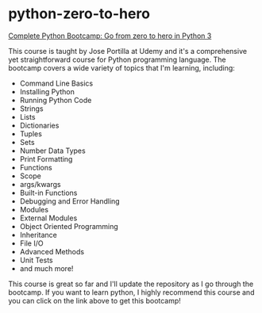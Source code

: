 # python-zero-to-hero
[Complete Python Bootcamp: Go from zero to hero in Python 3](https://www.udemy.com/complete-python-bootcamp/)

This course is taught by Jose Portilla at Udemy and it's a comprehensive yet straightforward course for Python programming language. The bootcamp covers a wide variety of topics that I'm learning, including:
- Command Line Basics
- Installing Python
- Running Python Code
- Strings
- Lists 
- Dictionaries
- Tuples
- Sets
- Number Data Types
- Print Formatting
- Functions
- Scope
- args/kwargs
- Built-in Functions
- Debugging and Error Handling
- Modules
- External Modules
- Object Oriented Programming
- Inheritance
- File I/O
- Advanced Methods
- Unit Tests
- and much more!

This course is great so far and I'll update the repository as I go through the bootcamp. If you want to learn python, I highly recommend this course and you can click on the link above to get this bootcamp!
